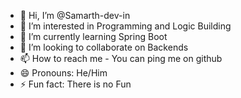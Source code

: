 - 👋 Hi, I’m @Samarth-dev-in
- 👀 I’m interested in Programming and Logic Building
- 🌱 I’m currently learning Spring Boot
- 💞️ I’m looking to collaborate on Backends
- 📫 How to reach me - You can ping me on github
- 😄 Pronouns: He/Him
- ⚡ Fun fact: There is no Fun

<!---
Samarth-dev-in/Samarth-dev-in is a ✨ special ✨ repository because its `README.md` (this file) appears on your GitHub profile.
You can click the Preview link to take a look at your changes.
--->
